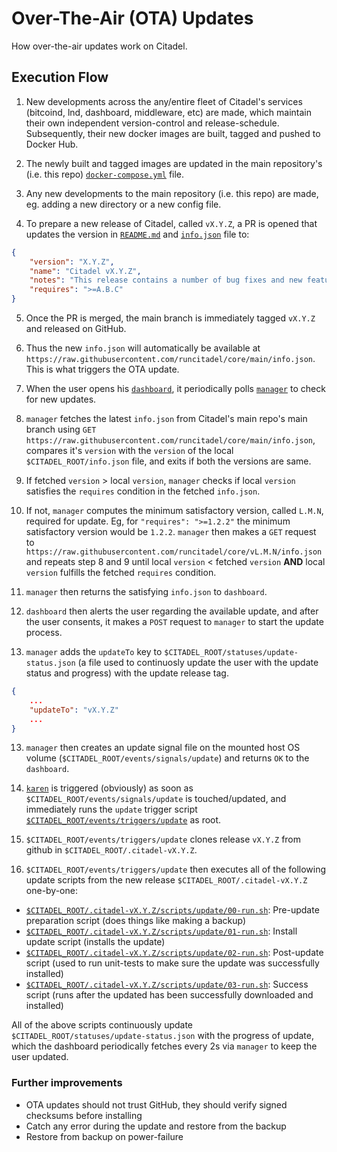 <!--
SPDX-FileCopyrightText: 2020 Umbrel. https://getumbrel.com

SPDX-License-Identifier: GPL-3.0-or-later
-->

# Over-The-Air (OTA) Updates
How over-the-air updates work on Citadel.

## Execution Flow

1. New developments across the any/entire fleet of Citadel's services (bitcoind, lnd, dashboard, middleware, etc) are made, which maintain their own independent version-control and release-schedule. Subsequently, their new docker images are built, tagged and pushed to Docker Hub.

2. The newly built and tagged images are updated in the main repository's (i.e. this repo) [`docker-compose.yml`](https://github.com/runcitadel/core/blob/main/docker-compose.yml) file.

3. Any new developments to the main repository (i.e. this repo) are made, eg. adding a new directory or a new config file.

4. To prepare a new release of Citadel, called `vX.Y.Z`, a PR is opened that updates the version in [`README.md`](https://github.com/runcitadel/core/blob/main/README.md) and [`info.json`](https://github.com/runcitadel/core/blob/main/info.json) file to:

```json
{
    "version": "X.Y.Z",
    "name": "Citadel vX.Y.Z",
    "notes": "This release contains a number of bug fixes and new features.",
    "requires": ">=A.B.C"
}
```

5. Once the PR is merged, the main branch is immediately tagged `vX.Y.Z` and released on GitHub.

6. Thus the new `info.json` will automatically be available at `https://raw.githubusercontent.com/runcitadel/core/main/info.json`. This is what triggers the OTA update.

6. When the user opens his [`dashboard`](https://github.com/runcitadel/dashboard-old), it periodically polls [`manager`](https://github.com/runcitadel/manager) to check for new updates.

7. `manager` fetches the latest `info.json` from Citadel's main repo's main branch using `GET https://raw.githubusercontent.com/runcitadel/core/main/info.json`, compares it's `version` with the `version` of the local `$CITADEL_ROOT/info.json` file, and exits if both the versions are same.

8. If fetched `version` > local `version`, `manager` checks if local `version` satisfies the `requires` condition in the fetched `info.json`.

9. If not, `manager` computes the minimum satisfactory version, called `L.M.N`, required for update. Eg, for `"requires": ">=1.2.2"` the minimum satisfactory version would be `1.2.2`. `manager` then makes a `GET` request to `https://raw.githubusercontent.com/runcitadel/core/vL.M.N/info.json` and repeats step 8 and 9 until local `version` < fetched `version` **AND** local `version` fulfills the fetched `requires` condition.

10. `manager` then returns the satisfying `info.json` to `dashboard`.

11. `dashboard` then alerts the user regarding the available update, and after the user consents, it makes a `POST` request to `manager` to start the update process.

12. `manager` adds the `updateTo` key to `$CITADEL_ROOT/statuses/update-status.json` (a file used to continuosly update the user with the update status and progress) with the update release tag.

```json
{
    ...
    "updateTo": "vX.Y.Z"
    ...
}
```

13. `manager` then creates an update signal file on the mounted host OS volume (`$CITADEL_ROOT/events/signals/update`) and returns `OK` to the `dashboard`.

14. [`karen`](https://github.com/runcitadel/core/blob/main/karen) is triggered (obviously) as soon as `$CITADEL_ROOT/events/signals/update` is touched/updated, and immediately runs the `update` trigger script [`$CITADEL_ROOT/events/triggers/update`](https://github.com/runcitadel/core/blob/main/events/triggers/update) as root.

15. `$CITADEL_ROOT/events/triggers/update` clones release `vX.Y.Z` from github in `$CITADEL_ROOT/.citadel-vX.Y.Z`.

16. `$CITADEL_ROOT/events/triggers/update` then executes all of the following update scripts from the new release `$CITADEL_ROOT/.citadel-vX.Y.Z` one-by-one:

- [`$CITADEL_ROOT/.citadel-vX.Y.Z/scripts/update/00-run.sh`](https://github.com/runcitadel/core/blob/main/scripts/update/00-run.sh): Pre-update preparation script (does things like making a backup)
- [`$CITADEL_ROOT/.citadel-vX.Y.Z/scripts/update/01-run.sh`](https://github.com/runcitadel/core/blob/main/scripts/update/01-run.sh): Install update script (installs the update)
- [`$CITADEL_ROOT/.citadel-vX.Y.Z/scripts/update/02-run.sh`](https://github.com/runcitadel/core/blob/main/scripts/update/02-run.sh): Post-update script (used to run unit-tests to make sure the update was successfully installed)
- [`$CITADEL_ROOT/.citadel-vX.Y.Z/scripts/update/03-run.sh`](https://github.com/runcitadel/core/blob/main/scripts/update/03-run.sh): Success script (runs after the updated has been successfully downloaded and installed)

All of the above scripts continuously update `$CITADEL_ROOT/statuses/update-status.json` with the progress of update, which the dashboard periodically fetches every 2s via `manager` to keep the user updated.

### Further improvements

- OTA updates should not trust GitHub, they should verify signed checksums before installing
- Catch any error during the update and restore from the backup
- Restore from backup on power-failure
